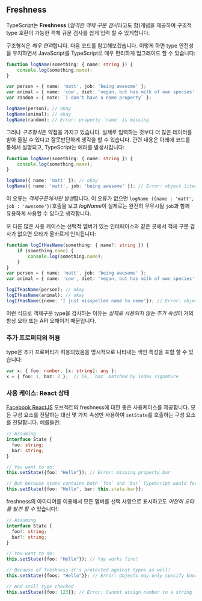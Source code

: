 
## Freshness

TypeScript는 **Freshness** (*엄격한 객체 구문 검사*라고도 함)개념을 제공하여 구조적 type 호환이 가능한 객체 규문 검사를 쉽게 입력 할 수 있게합니다.

구조형식은 *매우 편리*합니다. 다음 코드를 참고해보겠습니다. 이렇게 하면 type 안전성을 유지하면서 JavaScript를 TypeScript로 매우 편리하게 업그레이드 할 수 있습니다:

```ts
function logName(something: { name: string }) {
    console.log(something.name);
}

var person = { name: 'matt', job: 'being awesome' };
var animal = { name: 'cow', diet: 'vegan, but has milk of own species' };
var random = { note: `I don't have a name property` };

logName(person); // okay
logName(animal); // okay
logName(random); // Error: property `name` is missing
```

그러나 *구조형식*은 약점을 가지고 있습니다. 실제로 입력하는 것보다 더 많은 데이터를 받아 들일 수 있다고 잘못판단하게 생각을 할 수 있습니다. 관련 내용은 아래에 코드를 통해서 설명되고, TypeScript는 에러를 발생시킵니다: 

```ts
function logName(something: { name: string }) {
    console.log(something.name);
}

logName({ name: 'matt' }); // okay
logName({ name: 'matt', job: 'being awesome' }); // Error: object literals must only specify known properties. `job` is excessive here.
```

이 오류는 *객체구문에서만 발생*합니다. 이 오류가 없으면 `logName ({name : 'matt', job : 'awesome'})`호출을 보고 *logName*이 실제로는 완전히 무무시될 `job`과 함께 유용하게 사용할 수 있다고 생각합니다.

또 다른 많은 사용 케이스는 선택적 멤버가 있는 인터페이스와 같은 곳에서 객체 구문 검사가 없으면 오타가 올바르게 인식됩니다:

```ts
function logIfHasName(something: { name?: string }) {
    if (something.name) {
        console.log(something.name);
    }
}
var person = { name: 'matt', job: 'being awesome' };
var animal = { name: 'cow', diet: 'vegan, but has milk of own species' };

logIfHasName(person); // okay
logIfHasName(animal); // okay
logIfHasName({neme: 'I just misspelled name to neme'}); // Error: object literals must only specify known properties. `neme` is excessive here.
```

이런 식으로 객체구문 type을 검사하는 이유는 *실제로 사용되지 않는 추가 속성*이 거의 항상 오타 또는 API 오해이기 때문입니다.

### 추가 프로퍼티의 허용

type은 추가 프로퍼티가 허용되었음을 명시적으로 나타내는 색인 특성을 포함 할 수 있습니다:

```ts
var x: { foo: number, [x: string]: any };
x = { foo: 1, baz: 2 };  // Ok, `baz` matched by index signature
```

### 사용 케이스: React 상태

[Facebook ReactJS](https://facebook.github.io/react/) 오브젝트의 freshness에 대한 좋은 사용케이스를 제공합니다. 모든 구성 요소를 전달하는 대신 몇 가지 속성만 사용하여 `setState`를 호출하는 구성 요소를 전달합니다. 예를들면:

```ts
// Assuming
interface State {
  foo: string;
  bar: string;
}

// You want to do: 
this.setState({foo: "Hello"}); // Error: missing property bar

// But because state contains both `foo` and `bar` TypeScript would force you to do: 
this.setState({foo: "Hello", bar: this.state.bar}};
```

freshness의 아이디어를 이용해서 모든 멤버를 선택 사항으로 표시하고도 *여전히 오타를 발견 할 수* 있습니다!:

```ts
// Assuming
interface State {
  foo?: string;
  bar?: string;
}

// You want to do: 
this.setState({foo: "Hello"}); // Yay works fine!

// Because of freshness it's protected against typos as well!
this.setState({foos: "Hello"}}; // Error: Objects may only specify known properties

// And still type checked
this.setState({foo: 123}}; // Error: Cannot assign number to a string
```
